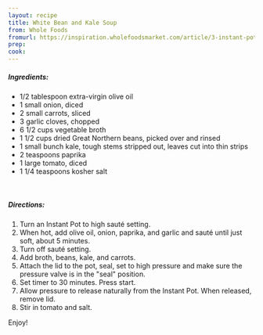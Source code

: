 ```yaml
---
layout: recipe
title: White Bean and Kale Soup
from: Whole Foods
fromurl: https://inspiration.wholefoodsmarket.com/article/3-instant-pot-recipes-that-will-make-january-ing-easier-than-ever
prep: 
cook: 
---
```


##### Ingredients:

* 1/2 tablespoon extra-virgin olive oil
* 1 small onion, diced
* 2 small carrots, sliced
* 3 garlic cloves, chopped
* 6 1/2 cups vegetable broth
* 1 1/2 cups dried Great Northern beans, picked over and rinsed
* 1 small bunch kale, tough stems stripped out, leaves cut into thin strips
* 2 teaspoons paprika
* 1 large tomato, diced
* 1 1/4 teaspoons kosher salt

<br>

##### Directions:

1. Turn an Instant Pot to high sauté setting.
2. When hot, add olive oil, onion, paprika, and garlic and sauté until just soft, about 5 minutes.
3. Turn off sauté setting.
4. Add broth, beans, kale, and carrots.
5. Attach the lid to the pot, seal, set to high pressure and make sure the pressure valve is in the "seal" position.
6. Set timer to 30 minutes. Press start.
7. Allow pressure to release naturally from the Instant Pot. When released, remove lid.
8. Stir in tomato and salt.

Enjoy!
